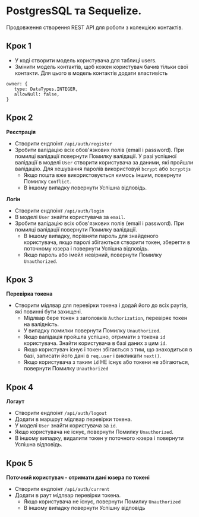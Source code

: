# PostgresSQL та Sequelize.

Продовження створення REST API для роботи з колекцією контактів.

## Крок 1

- У коді створити модель користувача для таблиці users.
- Змінити модель контактів, щоб кожен користувач бачив тільки свої контакти. Для цього в модель контактів додати властивість

```
owner: {
   type: DataTypes.INTEGER,
   allowNull: false,
}
```

## Крок 2

**Реєстрація**

- Створити ендпоінт `/api/auth/register`
- Зробити валідацію всіх обов'язкових полів (email і password). При помилці валідації повернути Помилку валідації.
  У разі успішної валідації в моделі `User` створити користувача за даними, які пройшли валідацію. Для хешування паролів використовуй `bcrypt` або `bcryptjs`
  - Якщо пошта вже використовується кимось іншим, повернути Помилку `Conflict`.
  - В іншому випадку повернути Успішна відповідь.

**Логін**

- Створити ендпоінт `/api/auth/login`
- В моделі `User` знайти користувача за `email`.
- Зробити валідацію всіх обов'язкових полів (email і password). При помилці валідації повернути Помилку валідації.
  - В іншому випадку, порівняти пароль для знайденого користувача, якщо паролі збігаються створити токен, зберегти в поточному юзера і повернути Успішна відповідь.
  - Якщо пароль або імейл невірний, повернути Помилку `Unauthorized`.

## Крок 3

**Перевірка токена**

- Створити мідлвар для перевірки токена і додай його до всіх раутів, які повинні бути захищені.
  - Мідлвар бере токен з заголовків `Authorization`, перевіряє токен на валідність.
  - У випадку помилки повернути Помилку `Unauthorized`.
  - Якщо валідація пройшла успішно, отримати з токена `id` користувача. Знайти користувача в базі даних з цим `id`.
  - Якщо користувач існує і токен збігається з тим, що знаходиться в базі, записати його дані в `req.user` і викликати `next()`.
  - Якщо користувача з таким `id` НЕ існує або токени не збігаються, повернути Помилку `Unauthorized`

## Крок 4

**Логаут**

- Створити ендпоінт `/api/auth/logout`
- Додати в маршрут мідлвар перевірки токена.
- У моделі `User` знайти користувача за `id`.
- Якщо користувача не існує, повернути Помилку `Unauthorized`.
- В іншому випадку, видалити токен у поточного юзера і повернути Успішна відповідь.

## Крок 5

**Поточний користувач - отримати дані юзера по токені**

- Створити ендпоінт `/api/auth/current`
- Додати в раут мідлвар перевірки токена.
  - Якщо користувача не існує, повернути Помилку `Unauthorized`
  - В іншому випадку повернути Успішну відповідь
